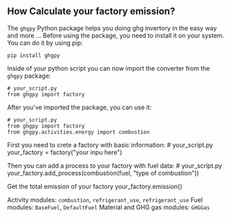 ## How Calculate your factory emission?

The `ghgpy` Python package helps you doing ghg invertory in the easy way and more ...
Before using the package, you need to install it on your system. You can do it by using pip:

    pip install ghgpy

Inside of your python script you can now import the
converter from the `ghgpy`
package:

    # your_script.py
    from ghgpy import factory

After you've imported the package, you can use it:

    # your_script.py
    from ghgpy import factory
    from ghgpy.activities.energy import combustion

First you need to crete a factory with basic information:
    # your_script.py
    your_factory = factory("your inpu here")

Then you can add a process to your factory with fuel data:
    # your_script.py
    your_factory.add_process(combustion(fuel, "type of combustion"))

Get the total emission of your factory
    your_factory.emission()


Activity modules: `combustion`, `refrigerant_use`, `refrigerant_use`
Fuel modules: `BaseFuel`, `DefaultFuel`
Material and GHG gas modules: `GHGGas`